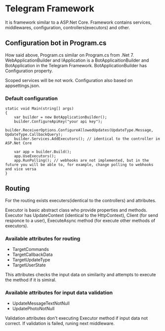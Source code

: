 # Telegram Framework

It is framework similar to a ASP.Net Core. Framework contains services, middlewares, configuration, controllers(executors) and other.

## Configuration bot in Program.cs
How said above, Program.cs similar on Program.cs from .Net 7. WebApplicationBuilder and IApplication is a BotApplicaitionBuilder and BotApplication in the Telegram Framework. BotApplicationBuilder has Configuration property.

Scoped services will be not work. Configuration also based on appsettings.json.

### Default configuration
```
static void Main(string[] args)
{
    var builder = new BotApplicationBuilder();
    builder.ConfigureApiKey("your api key");
    builder.ReceiverOptions.ConfigureAllowedUpdates(UpdateType.Message, UpdateType.CallbackQuery);
    builder.Services.AddExecutors(); // identical to the controller in ASP.Net Core

    var app = builder.Build();
    app.UseExecutors();
    app.RunPolling(); // webhooks are not implemented, but in the future you will be able to, for example, change polling to webhooks and vice versa
}
```

## Routing
For the routing exists executers(identical to the controllers) and attributes.

Executor is basic abstract class who provide properties and methods. Executor has UpdateContext (identical to the HttpContext), Client (for send responce to a user), ExecuteAsync method (for execute other methods of executors).

### Available attributes for routing
- TargetCommands
- TargetCallbackData
- TargetUpdateType
- TargetUserState

This attributes checks the input data on similarity and attempts to execute the method if it is simiral.

### Available attributes for input data validation
- UpdateMessageTextNotNull
- UpdatePhotoNotNull

Validation attributes don't executing Executor method if input data not correct. If validation is failed, runing next middleware.
